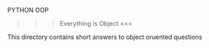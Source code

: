 PYTHON OOP
>>> Everything is Object <<<

This directory contains short answers to object oruented questions
